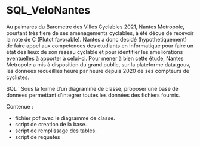 # SQL_VeloNantes
Au palmares du Barometre des Villes Cyclables 2021, Nantes Metropole, pourtant très fiere de ses aménagements
cyclables, à été décue de recevoir la note de C (Plutot favorable). Nantes a donc decidé (hypothetiquement)
de faire appel aux competences des etudiants en Informatique pour faire un état des lieux
de son reseau cyclable et pour identifier les ameliorations eventuelles à apporter à celui-ci.
Pour mener à bien cette étude, Nantes Metropole a mis à disposition du grand public, sur la plateforme
data.gouv, les donnees recueillies heure par heure depuis 2020 de ses compteurs de cyclistes.

SQL :
Sous la forme d’un diagramme de classe, proposer une base de donnees permettant d’integrer toutes
les données des fichiers fournis. 

Contenue : 
- fichier pdf avec le diagramme de classe.
- script de creation de la base.
- script de remplissage des tables. 
- script de requetes 
